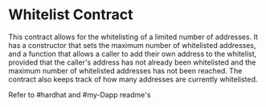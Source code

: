 # Whitelist Contract
This contract allows for the whitelisting of a limited number of addresses. It has a constructor that sets the maximum number of whitelisted addresses, and a function that allows a caller to add their own address to the whitelist, provided that the caller's address has not already been whitelisted and the maximum number of whitelisted addresses has not been reached. The contract also keeps track of how many addresses are currently whitelisted. 

Refer to #hardhat and #my-Dapp readme's

